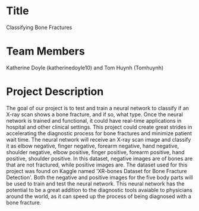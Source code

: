 # Title
Classifying Bone Fractures 

# Team Members 
Katherine Doyle (katherinedoyle10) and Tom Huynh (Tomhuynh)

# Project Description 
The goal of our project is to test and train a neural network  to classify if an X-ray scan shows a bone fracture, and if so, what type. Once the neural network is trained and functional, it could have real-time applications in hospital and other clinical settings. This project could create great strides in accelerating the diagnostic process for bone fractures and minimize patient wait time. The neural network will receive an X-ray scan image and classify it as elbow negative, finger negative, forearm negative, hand negative, shoulder negative, elbow positive, finger positive, forearm positive, hand positive, shoulder positive. In this dataset, negative images are of bones are that are not fractured, while positive images are. The dataset used for this project was found on Kaggle named 'XR-bones Dataset for Bone Fracture Detection'. Both the negative and positive images for the five body parts will be used to train and test the neural network. This neural network has the potential to be a great addition to the diagnostic tools avaiable to physicians around the world, as it can speed up the process of being diagnosed with a bone fracture. 
